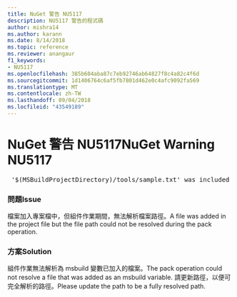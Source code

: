 ```yaml
---
title: NuGet 警告 NU5117
description: NU5117 警告的程式碼
author: mishra14
ms.author: karann
ms.date: 8/14/2018
ms.topic: reference
ms.reviewer: anangaur
f1_keywords:
- NU5117
ms.openlocfilehash: 385b604aba87c7eb92746ab64827f8c4a82c4f6d
ms.sourcegitcommit: 1d1406764c6af5fb7801d462e0c4afc9092fa569
ms.translationtype: MT
ms.contentlocale: zh-TW
ms.lasthandoff: 09/04/2018
ms.locfileid: "43549189"
---
```

# <a name="nuget-warning-nu5117"></a><span data-ttu-id="3c6e9-103">NuGet 警告 NU5117</span><span class="sxs-lookup"><span data-stu-id="3c6e9-103">NuGet Warning NU5117</span></span>
<pre> '$(MSBuildProjectDirectory)/tools/sample.txt' was included in the project but the path could not be resolved. Skipping...</pre>

### <a name="issue"></a><span data-ttu-id="3c6e9-104">問題</span><span class="sxs-lookup"><span data-stu-id="3c6e9-104">Issue</span></span>

<span data-ttu-id="3c6e9-105">檔案加入專案檔中，但組件作業期間，無法解析檔案路徑。</span><span class="sxs-lookup"><span data-stu-id="3c6e9-105">A file was added in the project file but the file path could not be resolved during the pack operation.</span></span>


### <a name="solution"></a><span data-ttu-id="3c6e9-106">方案</span><span class="sxs-lookup"><span data-stu-id="3c6e9-106">Solution</span></span>

<span data-ttu-id="3c6e9-107">組件作業無法解析為 msbuild 變數已加入的檔案。</span><span class="sxs-lookup"><span data-stu-id="3c6e9-107">The pack operation could not resolve a file that was added as an msbuild variable.</span></span> <span data-ttu-id="3c6e9-108">請更新路徑，以便可完全解析的路徑。</span><span class="sxs-lookup"><span data-stu-id="3c6e9-108">Please update the path to be a fully resolved path.</span></span>

